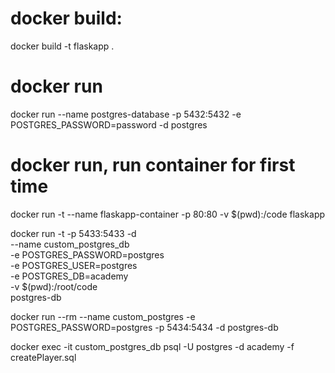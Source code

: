 # docker build:

docker build -t flaskapp .

# docker run

docker run --name postgres-database -p 5432:5432 -e POSTGRES_PASSWORD=password -d postgres

# docker run, run container for first time

docker run -t --name flaskapp-container -p 80:80 -v $(pwd):/code flaskapp

docker run -t -p 5433:5433 -d \
 --name custom_postgres_db \
 -e POSTGRES_PASSWORD=postgres \
 -e POSTGRES_USER=postgres \
 -e POSTGRES_DB=academy \
 -v $(pwd):/root/code \
 postgres-db

docker run --rm --name custom_postgres -e POSTGRES_PASSWORD=postgres -p 5434:5434 -d postgres-db

docker exec -it custom_postgres_db psql -U postgres -d academy -f createPlayer.sql
